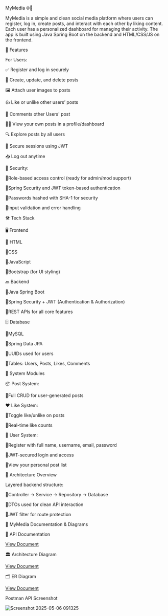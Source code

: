 MyMedia 🌐💬

MyMedia is a simple and clean social media platform where users can register, log in, create posts, and interact with each other by liking content. Each user has a personalized dashboard for managing their activity. The app is built using Java Spring Boot on the backend and HTML/CSS/JS on the frontend.

🌟 Features

For Users:

  ✅ Register and log in securely
  
  📝 Create, update, and delete posts
  
  🖼️ Attach user images to posts
  
  👍 Like or unlike other users’ posts
  
  💬 Comments other Users' post
  
  🧑‍💻 View your own posts in a profile/dashboard
  
  🔍 Explore posts by all users
  
  🔐 Secure sessions using JWT
  
  📥 Log out anytime
  
  🔐 Security:
  
  🔹Role-based access control (ready for admin/mod support)
  
  🔹Spring Security and JWT token-based authentication
  
  🔹Passwords hashed with SHA-1 for security
  
  🔹Input validation and error handling

🛠️ Tech Stack

🖥️ Frontend

🔹 HTML

🔹CSS

🔹JavaScript

🔹Bootstrap (for UI styling)

🔙 Backend

🔹Java Spring Boot

🔹Spring Security + JWT (Authentication & Authorization)

🔹REST APIs for all core features

🗄️ Database

🔹MySQL

🔹Spring Data JPA

🔹UUIDs used for users

🔹Tables: Users, Posts, Likes, Comments

🔄 System Modules

📦 Post System:

🔹Full CRUD for user-generated posts

❤️ Like System:

🔹Toggle like/unlike on posts

🔹Real-time like counts

👤 User System:

🔹Register with full name, username, email, password

🔹JWT-secured login and access

🔹View your personal post list

🧩 Architecture Overview

Layered backend structure:

🔹Controller → Service → Repository → Database

🔹DTOs used for clean API interaction

🔹JWT filter for route protection

📄 MyMedia Documentation & Diagrams

📘 API Documentation

[View Document](https://docs.google.com/document/d/10mvREV788nlk1FDUE6_UJDKBmeJ38sO78OvCEzkH7mE/edit?usp=sharing)  

🏛️ Architecture Diagram

[View Document](https://docs.google.com/document/d/1XpRz506_RmZErh7j4WTksIsSbCpeNb4Fcl8RM4-c1no/edit?usp=sharing)  

🗂️ ER Diagram

[View Document](https://docs.google.com/document/d/14y6QYdzFT3BTIuudWl-9N8jXcSFxYVlFPFOcqKSP25Y/edit?usp=sharing) 

 Postman API Screenshot
 
![Screenshot 2025-05-06 091325](https://github.com/user-attachments/assets/a4f7c066-c03f-4ad0-895e-1a237a62f63d)
